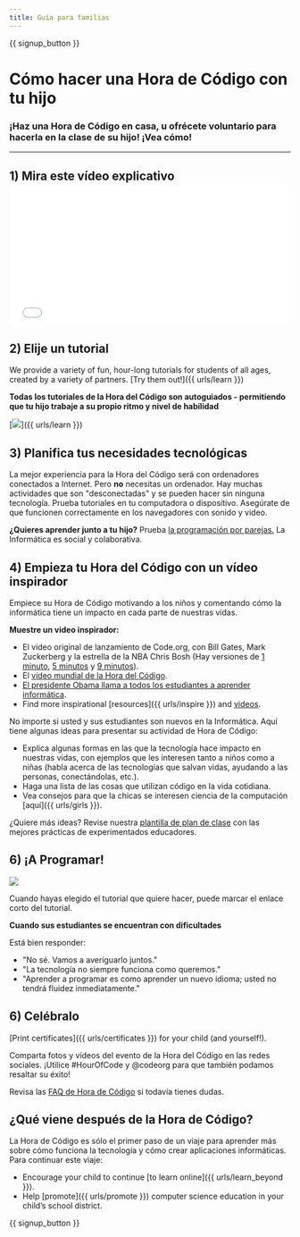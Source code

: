 ```yaml
---
title: Guía para familias
---
```


{{ signup_button }}

# Cómo hacer una Hora de Código con tu hijo

### ¡Haz una Hora de Código en casa, u ofrécete voluntario para hacerla en la clase de su hijo! ¡Vea cómo!

* * *

## 1) Mira este vídeo explicativo <iframe width="500" height="255" src="//www.youtube.com/embed/SrnvvWDm73k" frameborder="0" allowfullscreen mark="crwd-mark"></iframe> 

## 2) Elije un tutorial

We provide a variety of fun, hour-long tutorials for students of all ages, created by a variety of partners. [Try them out!]({{ urls/learn }})

**Todas los tutoriales de la Hora del Código son autoguiados - permitiendo que tu hijo trabaje a su propio ritmo y nivel de habilidad**

[![](/images/fit-700/tutorials.png)]({{ urls/learn }})

## 3) Planifica tus necesidades tecnológicas

La mejor experiencia para la Hora del Código será con ordenadores conectados a Internet. Pero **no** necesitas un ordenador. Hay muchas actividades que son "desconectadas" y se pueden hacer sin ninguna tecnología. Prueba tutoriales en tu computadora o dispositivo. Asegúrate de que funcionen correctamente en los navegadores con sonido y video.

**¿Quieres aprender junto a tu hijo?** Prueba [la programación por parejas.](http://www.ncwit.org/resources/pair-programming-box-power-collaborative-learning) La Informática es social y colaborativa.

## 4) Empieza tu Hora del Código con un vídeo inspirador

Empiece su Hora de Código motivando a los niños y comentando cómo la informática tiene un impacto en cada parte de nuestras vidas.

**Muestre un video inspirador:**

- El vídeo original de lanzamiento de Code.org, con Bill Gates, Mark Zuckerberg y la estrella de la NBA Chris Bosh (Hay versiones de [1 minuto](https://www.youtube.com/watch?v=qYZF6oIZtfc), [5 minutos](https://www.youtube.com/watch?v=nKIu9yen5nc) y [9 minutos](https://www.youtube.com/watch?v=dU1xS07N-FA)).
- El [vídeo mundial de la Hora del Código](https://www.youtube.com/watch?v=KsOIlDT145A).
- [El presidente Obama llama a todos los estudiantes a aprender informática](https://www.youtube.com/watch?v=6XvmhE1J9PY).
- Find more inspirational [resources]({{ urls/inspire }}) and [videos](https://www.youtube.com/playlist?list=PLzdnOPI1iJNfpD8i4Sx7U0y2MccnrNZuP).

No importe si usted y sus estudiantes son nuevos en la Informática. Aquí tiene algunas ideas para presentar su actividad de Hora de Código:

- Explica algunas formas en las que la tecnología hace impacto en nuestras vidas, con ejemplos que les interesen tanto a niños como a niñas (habla acerca de las tecnologías que salvan vidas, ayudando a las personas, conectándolas, etc.).
- Haga una lista de las cosas que utilizan código en la vida cotidiana.
- Vea consejos para que la chicas se interesen ciencia de la computación [aquí]({{ urls/girls }}).

¿Quiere más ideas? Revise nuestra [plantilla de plan de clase](/files/AfterschoolEducatorLessonPlanOutline.docx) con las mejores prácticas de experimentados educadores.

## 6) ¡A Programar!

<img src="/images/fit-700/tutorial-short-link.png" />

Cuando hayas elegido el tutorial que quiere hacer, puede marcar el enlace corto del tutorial.

**Cuando sus estudiantes se encuentran con dificultades**

Está bien responder:

- "No sé. Vamos a averiguarlo juntos."
- "La tecnología no siempre funciona como queremos."
- "Aprender a programar es como aprender un nuevo idioma; usted no tendrá fluidez inmediatamente."

## 6) Celébralo

[Print certificates]({{ urls/certificates }}) for your child (and yourself!).

Comparta fotos y vídeos del evento de la Hora del Código en las redes sociales. ¡Utilice #HourOfCode y @codeorg para que también podamos resaltar su éxito!

Revisa las [FAQ de Hora de Código](https://support.code.org/hc/en-us/categories/200147083-Hour-of-Code) si todavía tienes dudas.

## ¿Qué viene después de la Hora de Código?

La Hora de Código es sólo el primer paso de un viaje para aprender más sobre cómo funciona la tecnología y cómo crear aplicaciones informáticas. Para continuar este viaje:

- Encourage your child to continue [to learn online]({{ urls/learn_beyond }}).
- Help [promote]({{ urls/promote }}) computer science education in your child’s school district.

{{ signup_button }}